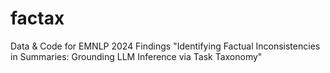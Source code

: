 # factax
Data &amp; Code for EMNLP 2024 Findings "Identifying Factual Inconsistencies in Summaries: Grounding LLM Inference via Task Taxonomy"
